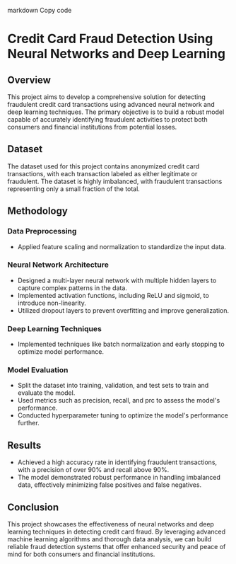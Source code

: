 
markdown
Copy code
# Credit Card Fraud Detection Using Neural Networks and Deep Learning

## Overview
This project aims to develop a comprehensive solution for detecting fraudulent credit card transactions using advanced neural network and deep learning techniques. The primary objective is to build a robust model capable of accurately identifying fraudulent activities to protect both consumers and financial institutions from potential losses.

## Dataset
The dataset used for this project contains anonymized credit card transactions, with each transaction labeled as either legitimate or fraudulent. The dataset is highly imbalanced, with fraudulent transactions representing only a small fraction of the total.

## Methodology

### Data Preprocessing
- Applied feature scaling and normalization to standardize the input data.

### Neural Network Architecture
- Designed a multi-layer neural network with multiple hidden layers to capture complex patterns in the data.
- Implemented activation functions, including ReLU and sigmoid, to introduce non-linearity.
- Utilized dropout layers to prevent overfitting and improve generalization.

### Deep Learning Techniques
- Implemented techniques like batch normalization and early stopping to optimize model performance.

### Model Evaluation
- Split the dataset into training, validation, and test sets to train and evaluate the model.
- Used metrics such as precision, recall, and prc to assess the model's performance.
- Conducted hyperparameter tuning to optimize the model's performance further.

## Results
- Achieved a high accuracy rate in identifying fraudulent transactions, with a precision of over 90% and recall above 90%.
- The model demonstrated robust performance in handling imbalanced data, effectively minimizing false positives and false negatives.

## Conclusion
This project showcases the effectiveness of neural networks and deep learning techniques in detecting credit card fraud. By leveraging advanced machine learning algorithms and thorough data analysis, we can build reliable fraud detection systems that offer enhanced security and peace of mind for both consumers and financial institutions.
